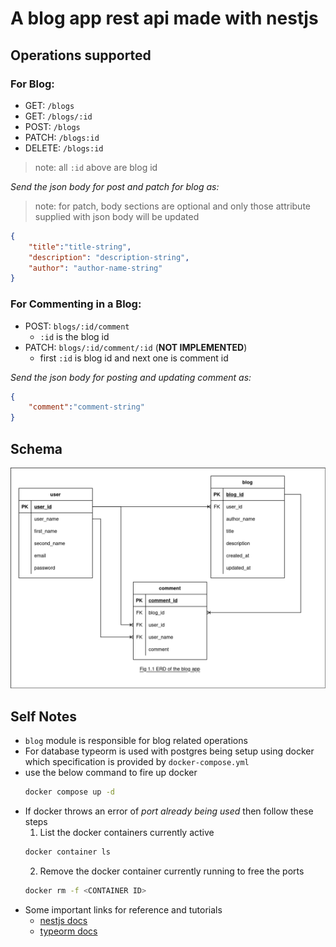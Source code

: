 # A blog app rest api made with nestjs

## Operations supported
### For Blog:

* GET: `/blogs`
* GET: `/blogs/:id`
* POST: `/blogs`
* PATCH: `/blogs:id`
* DELETE: `/blogs:id`
> note: all `:id` above are blog id

*Send the json body for post and patch for blog as:*
> note: for patch, body sections are optional and only those attribute supplied with json body will be updated
```json
{
	"title":"title-string",
	"description": "description-string",
	"author": "author-name-string"
}
```

### For Commenting in a Blog:

* POST: `blogs/:id/comment`
  * `:id` is the blog id
* PATCH: `blogs/:id/comment/:id` (**NOT IMPLEMENTED**)
  * first `:id` is blog id and next one is comment id

*Send the json body for posting and updating comment as:*
```json
{
	"comment":"comment-string"
}
```

## Schema
![ERD of App](erd_blog_app_fig_1_1.png)

## Self Notes
* `blog` module is responsible for blog related operations
* For database typeorm is used with postgres being setup using docker which specification is provided by `docker-compose.yml`
* use the below command to fire up docker
	```bash 
	docker compose up -d 
	```
* If docker throws an error of *port already being used* then follow these steps
	1. List the docker containers currently active
	```bash
	docker container ls 
	```
	2. Remove the docker container currently running to free the ports
	```bash
	docker rm -f <CONTAINER ID>
	```
* Some important links for reference and tutorials
  * [nestjs docs](https://docs.nestjs.com/)
  * [typeorm docs](https://typeorm.io/)
